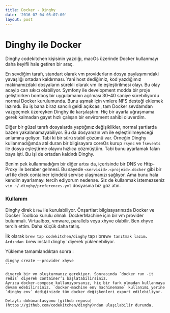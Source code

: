 ```yaml
---
title: Docker - Dinghy
date: '2016-07-04 05:07:00'
layout: post
---
```

# Dinghy ile Docker
Dinghy codekitchen kişisinin yazdığı, macOs üzerinde Docker kullanmayı daha keyifli hale getiren bir araç.

En sevdiğim tarafı, standart olarak vm providerların dosya paylaşımındaki yavaşlığı ortadan kaldırması. Yani host dediğimiz, kod yazdığımız makinamızdaki dosyaların sürekli olarak vm ile eşleştirilmesi olayı. Bu olay acayip can sıkıcı olabiliyor. Symfony ile development modda bir proje geliştirirken bomboş bir uygulamanın açılması 30–40 saniye sürebiliyordu normal Docker kurulumunda. Bunu aşmak için vmlere NFS desteği eklemek lazımdı. Bu iş bana biraz sancılı geldi açıkcası, tam Docker sevdamdan vazgeçmek üzereyken Dinghy ile karşılaştım. Hiç bir ayarla uğraşmama gerek kalmadan gayet hızlı çalışan bir enviroment sahibi oluverdim.

Diğer bir güzel tarafı dosyalarda yaptığınız değişiklikler, normal şartlarda bazen yakalanamayabiliyor. Bu da dosyanızın vm ile eşleştirilmeyeceği anlamına geliyor. Tabi ki bir sürü stabil çözümü var. Örneğin Dinghy kullanmadığımda atıl duran bir bilgisayara coreOs kurup `rsync` ve `fsevents` ile dosya eşleştirme olayını hızlıca çözmüştüm. Tabi bunu ayarlamak falan baya işti. Bu işi de ortadan kaldırdı Dinghy.

Benim pek kullanmadığım bir diğer artısı da, içerisinde bir DNS ve Http-Proxy ile beraber gelmesi. Bu sayede `<servisid>.<projeid>.docker` gibi bir url ile direk container içindeki servise ulaşmanızı sağlıyor. Ama bunu hala kendim ayarlamayı tercih ediyorum nedense. Siz de kullanmak istemezseniz `vim ~/.dinghy/preferences.yml` dosyasına biz göz atın.

### Kullanım
Dinghy direk `brew` ile kurulabiliyor. Önşartlar: bilgisayarınızda Docker ve Docker Toolbox kurulu olmalı. DockerMachine için bir vm provider bulunmalı. Virtualbox, vmware, parallels veya xhyve olabilir. Ben xhyve tercih ettim. Daha küçük daha tatlış.

İlk olarak `brew tap codekitchen/dinghy` tap ı brew`e tanıtmak lazım. Ardından `brew install dinghy` diyerek yüklenebiliyor.

Yükleme tamamlandıktan sonra :

````
dinghy create —-provider xhyve
```

diyerek bir vm oluşturmanız gerekiyor. Sonrasında `docker run -it redis` diyerek container’ı başlatabilirsiniz.
Ayrıca docker-compose kullanıyorsanız, hiç bir fark olmadan kullanmaya devam edebilirsiniz. `docker-machine env machinename` kullanımı yerine `dinghy env` dediğinizde tüm docker değişkenleri export edilebiliyor.

Detaylı dökümantasyonu [github reposu](https://github.com/codekitchen/dinghy)ndan ulaşılabilir durumda.
